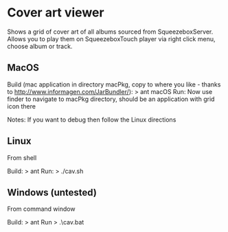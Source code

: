 # Cover art viewer

Shows a grid of cover art of all albums sourced from SqueezeboxServer.
Allows you to play them on SqueezeboxTouch player via right click menu, choose album or track.


## MacOS

Build (mac application in directory macPkg, copy to where you like - thanks to http://www.informagen.com/JarBundler/):
    > ant macOS
Run:
Now use finder to navigate to macPkg directory, should be an application with grid icon there

Notes:
If you want to debug then follow the Linux directions

## Linux
From shell

Build:
    > ant
Run:
    > ./cav.sh


## Windows (untested)
From command window

Build:
    > ant
Run
    > .\cav.bat


